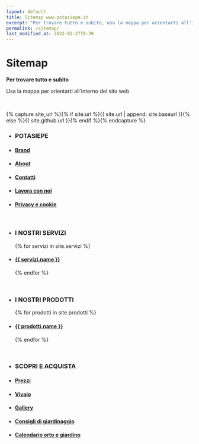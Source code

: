 ```yaml
---
layout: default
title: Sitemap www.potasiepe.it
excerpt: "Per trovare tutto e subito, usa la mappa per orientarti all'interno del sito web potasiepe.it"
permalink: /sitemap/
last_modified_at: 2022-02-27T8:39
---
```

# Sitemap

<p class="text-center"><strong> Per trovare tutto e subito </strong></p>

<p class="text-center"> Usa la mappa per orientarti all'interno del sito web </p>

<br>

{% capture site_url %}{% if site.url %}{{ site.url | append: site.baseurl }}{% else %}{{ site.github.url }}{% endif %}{% endcapture %}

<ul>
  <li><h3>POTASIEPE</h3></li>
  <li>
    <h4>
        <a class="page-link" href="/brand/" title="Brand"> Brand </a>
    </h4>
  </li>
  <li>
    <h4>
      	<a class="page-link" href="/chi-sono/" title="Chi sono"> About </a>
    </h4>
  </li>
  <li>
    <h4>
        <a class="page-link" href="/contatti/" title="Contatti"> Contatti </a>
    </h4>
  </li>
  <li>
    <h4>
        <a class="page-link" href="/lavora-con-noi/" title="Opportunità di lavoro"> Lavora con noi </a>
    </h4>
  </li>
  <li>
    <h4>
        <a class="page-link" href="/privacy/" title="Privacy e cookie"> Privacy e cookie </a>
    </h4>
  </li>
</ul>

<br>

<ul>
  <li><h3>I NOSTRI SERVIZI</h3></li>
	{% for servizi in site.servizi %}
		<li>
      <h4>
			<a class="page-link" href="{{ site.baseurl }}{{ servizi.url }}" title="{{ servizi.name }}">{{ servizi.name }}</a>
      </h4>
    </li>
	{% endfor %}
</ul>

<br>

<ul>
  <li><h3>I NOSTRI PRODOTTI</h3></li>
{% for prodotti in site.prodotti %}
  <li>
    <h4>
    <a class="page-link" href="{{ site.baseurl }}{{ prodotti.url }}" title="{{ prodotti.name }}">{{ prodotti.name }}</a>
    </h4>
  </li>
{% endfor %}
</ul>

<br>

<ul>
  <li><h3>SCOPRI E ACQUISTA</h3></li>
    <li>
      <h4>
          <a class="page-link" href="/prezzi/" title="Prezzi"> Prezzi </a>
      </h4>
    </li>
    <li>
      <h4>
      <a class="page-link" href="/vivaio/" title="Vivaio"> Vivaio </a>
      </h4>
    </li>
    <li>
      <h4>
          <a class="page-link" href="/gallery/" title="Foto Gallery"> Gallery </a>
      </h4>
    </li>
    <li>
      <h4>
          <a class="page-link" href="/news/" title="Blog"> Consigli di giardinaggio </a>
      </h4>
    </li>
    <li>
      <h4>
          <a class="page-link" href="/calendario-di-giardinaggio/" title="Calendario orto e giardino"> Calendario orto e giardino </a>
      </h4>
    </li>
</ul>

<br>

